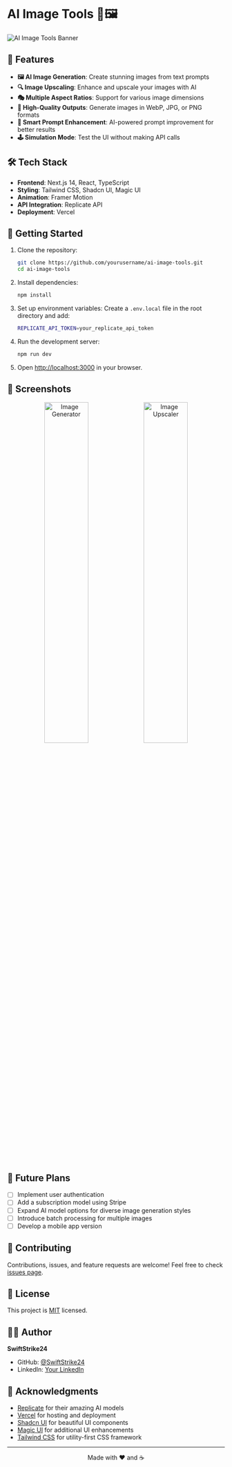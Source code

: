 # AI Image Tools 🎨🖼️

![AI Image Tools Banner](https://via.placeholder.com/1200x300?text=AI+Image+Tools)

## 🚀 Features

- **🖼️ AI Image Generation**: Create stunning images from text prompts
- **🔍 Image Upscaling**: Enhance and upscale your images with AI
- **🎭 Multiple Aspect Ratios**: Support for various image dimensions
- **🌈 High-Quality Outputs**: Generate images in WebP, JPG, or PNG formats
- **🧠 Smart Prompt Enhancement**: AI-powered prompt improvement for better results
- **🕹️ Simulation Mode**: Test the UI without making API calls

## 🛠️ Tech Stack

- **Frontend**: Next.js 14, React, TypeScript
- **Styling**: Tailwind CSS, Shadcn UI, Magic UI
- **Animation**: Framer Motion
- **API Integration**: Replicate API
- **Deployment**: Vercel

## 🏁 Getting Started

1. Clone the repository:
   ```bash
   git clone https://github.com/yourusername/ai-image-tools.git
   cd ai-image-tools
   ```

2. Install dependencies:
   ```bash
   npm install
   ```

3. Set up environment variables:
   Create a `.env.local` file in the root directory and add:
   ```bash
   REPLICATE_API_TOKEN=your_replicate_api_token
   ```

4. Run the development server:
   ```bash
   npm run dev
   ```

5. Open [http://localhost:3000](http://localhost:3000) in your browser.

## 📸 Screenshots

<div align="center">
  <img src="https://via.placeholder.com/400x300?text=Image+Generator" alt="Image Generator" width="45%">
  <img src="https://via.placeholder.com/400x300?text=Image+Upscaler" alt="Image Upscaler" width="45%">
</div>

## 🔮 Future Plans

- [ ] Implement user authentication
- [ ] Add a subscription model using Stripe
- [ ] Expand AI model options for diverse image generation styles
- [ ] Introduce batch processing for multiple images
- [ ] Develop a mobile app version

## 🤝 Contributing

Contributions, issues, and feature requests are welcome! Feel free to check [issues page](https://github.com/yourusername/ai-image-tools/issues).

## 📄 License

This project is [MIT](https://choosealicense.com/licenses/mit/) licensed.

## 👨‍💻 Author

**SwiftStrike24**

- GitHub: [@SwiftStrike24](https://github.com/SwiftStrike24)
- LinkedIn: [Your LinkedIn](https://linkedin.com/in/yourprofile)

## 🙏 Acknowledgments

- [Replicate](https://replicate.com/) for their amazing AI models
- [Vercel](https://vercel.com/) for hosting and deployment
- [Shadcn UI](https://ui.shadcn.com/) for beautiful UI components
- [Magic UI](https://magicui.design/) for additional UI enhancements
- [Tailwind CSS](https://tailwindcss.com/) for utility-first CSS framework

---

<div align="center">
  Made with ❤️ and ☕
</div>
